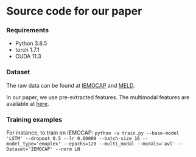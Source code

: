 # Source code for our paper

### Requirements

- Python 3.8.5
- torch 1.7.1
- CUDA 11.3

### Dataset

The raw data can be found at [IEMOCAP](https://sail.usc.edu/iemocap/ "IEMOCAP") and [MELD](https://github.com/SenticNet/MELD "MELD").

In our paper, we use pre-extracted features. The multimodal features are available at [here](https://www.dropbox.com/sh/4b21lympehwdg4l/AADXMURD5uCECN_pvvJpCAy9a?dl=0 "here").


### Training examples

For instance, to train on IEMOCAP:
`python -u train.py --base-model 'LSTM' --dropout 0.5 --lr 0.00009 --batch-size 16 --model_type='emoplex' --epochs=120 --multi_modal --modals='avl' --Dataset='IEMOCAP' --norm LN`

